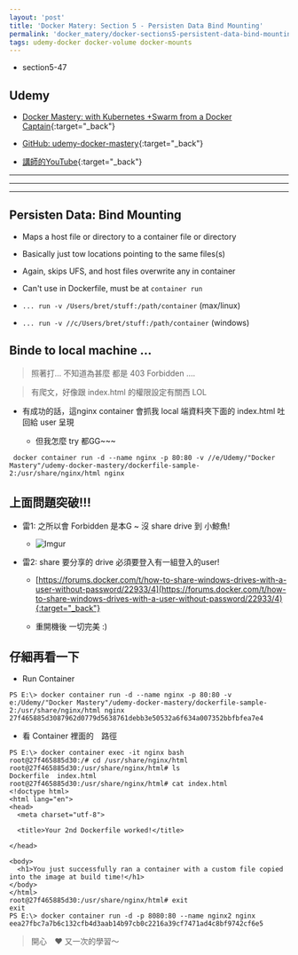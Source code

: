 ```yaml
---
layout: 'post'
title: 'Docker Matery: Section 5 - Persisten Data Bind Mounting'
permalink: 'docker_matery/docker-sections5-persistent-data-bind-mounting'
tags: udemy-docker docker-volume docker-mounts
---
```


- section5-47

## Udemy

- [Docker Mastery: with Kubernetes +Swarm from a Docker Captain](https://www.udemy.com/course/docker-mastery/){:target="_back"}

- [GitHub: udemy-docker-mastery](https://github.com/BretFisher/udemy-docker-mastery){:target="_back"}

- [講師的YouTube](https://www.youtube.com/channel/UC0NErq0RhP51iXx64ZmyVfg){:target="_back"}

---
---
---


## Persisten Data: Bind Mounting

- Maps a host file or directory to a container file or directory
- Basically just tow locations pointing to the same files(s)
- Again, skips UFS, and host files overwrite any in container
- Can't use in Dockerfile, must be at `container run`

- `... run -v /Users/bret/stuff:/path/container` (max/linux)
- `... run -v //c/Users/bret/stuff:/path/container` (windows)


## Binde to local machine ...

> 照著打... 不知道為甚麼 都是 403 Forbidden ....

> 有爬文，好像跟 index.html 的權限設定有關西 LOL

- 有成功的話，這nginx container 會抓我 local 端資料夾下面的 index.html 吐回給 user 呈現

   - 但我怎麼 try 都GG~~~ 

~~~
 docker container run -d --name nginx -p 80:80 -v //e/Udemy/"Docker Mastery"/udemy-docker-mastery/dockerfile-sample-2:/usr/share/nginx/html nginx
~~~


## 上面問題突破!!!

- 雷1: 之所以會 Forbidden 是本G ~ 沒 share drive 到 小鯨魚!

   - ![Imgur](https://i.imgur.com/bJcrfka.jpg)


- 雷2: share 要分享的 drive 必須要登入有一組登入的user!

   - [https://forums.docker.com/t/how-to-share-windows-drives-with-a-user-without-password/22933/4](https://forums.docker.com/t/how-to-share-windows-drives-with-a-user-without-password/22933/4){:target="_back"}


   - 重開機後 一切完美 :)

## 仔細再看一下

- Run Container

~~~
PS E:\> docker container run -d --name nginx -p 80:80 -v e:/Udemy/"Docker Mastery"/udemy-docker-mastery/dockerfile-sample-2:/usr/share/nginx/html nginx
27f465885d3087962d0779d5638761debb3e50532a6f634a007352bbfbfea7e4
~~~

- 看 Container 裡面的　路徑

~~~
PS E:\> docker container exec -it nginx bash
root@27f465885d30:/# cd /usr/share/nginx/html
root@27f465885d30:/usr/share/nginx/html# ls
Dockerfile  index.html
root@27f465885d30:/usr/share/nginx/html# cat index.html
<!doctype html>
<html lang="en">
<head>
  <meta charset="utf-8">

  <title>Your 2nd Dockerfile worked!</title>

</head>

<body>
  <h1>You just successfully ran a container with a custom file copied into the image at build time!</h1>
</body>
</html>
root@27f465885d30:/usr/share/nginx/html# exit
exit
PS E:\> docker container run -d -p 8080:80 --name nginx2 nginx
eea27fbc7a7b6c132cfb4d3aab14b97cb0c2216a39cf7471ad4c8bf9742cf6e5
~~~

> 開心　:heart: 又一次的學習～　